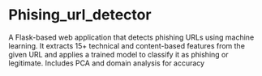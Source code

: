 # Phising_url_detector
A Flask-based web application that detects phishing URLs using machine learning. It extracts 15+ technical and content-based features from the given URL and applies a trained model to classify it as phishing or legitimate. Includes PCA and domain analysis for accuracy
